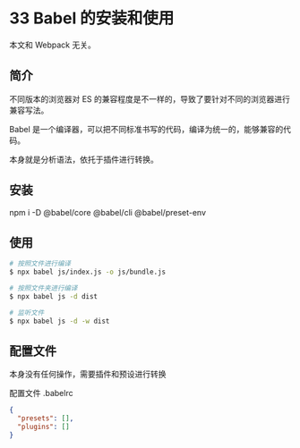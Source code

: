 # 33 Babel 的安装和使用

本文和 Webpack 无关。

## 简介

不同版本的浏览器对 ES 的兼容程度是不一样的，导致了要针对不同的浏览器进行兼容写法。

Babel 是一个编译器，可以把不同标准书写的代码，编译为统一的，能够兼容的代码。

本身就是分析语法，依托于插件进行转换。

## 安装

npm i -D @babel/core @babel/cli @babel/preset-env

## 使用

```bash
# 按照文件进行编译
$ npx babel js/index.js -o js/bundle.js

# 按照文件夹进行编译
$ npx babel js -d dist

# 监听文件
$ npx babel js -d -w dist
```

## 配置文件

本身没有任何操作，需要插件和预设进行转换

配置文件 .babelrc

```json
{
  "presets": [],
  "plugins": []
}
```
